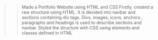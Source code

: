>>  Made a Portfolio Website using HTML and CSS
>>  Firstly, created a raw structure using HTML.
>>  It is devided into navbar and sections containing div tags.
>>  Divs, images, icons, anchors , paragraphs and headings is used to describe sections and navbar.
>>  Styled the structure with CSS using elements and classes defined in HTML
